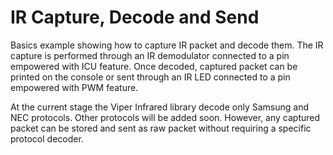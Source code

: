 IR Capture, Decode and Send
==============================

Basics example showing how to capture IR packet and decode them.
The IR capture is performed through an IR demodulator connected to a pin empowered with ICU feature.
Once decoded, captured packet can be printed on the console or sent through an IR LED connected to a pin empowered with PWM feature.

At the current stage the Viper Infrared library decode only Samsung and NEC protocols. Other protocols will be added soon.
However, any captured packet can be stored and sent as raw packet without requiring a specific protocol decoder.


